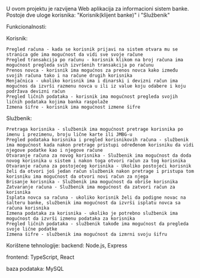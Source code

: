U ovom projektu je razvijena Web aplikacija za informacioni sistem banke.
Postoje dve uloge korisnika: "Korisnik(klijent banke)" i "Službenik"

Funkcionalnosti:

  Korisnik:
  
    Pregled računa - kada se korisnik prijavi na sistem otvara mu se stranica gde ima mogućnost da vidi sve svoje račune
    Pregled transakcija po računu - korisnik klikom na broj računa ima mogućnost pregleda svih izvršenih transakcija po računu
    Prenos novca - korisnik ima mogućnos za prenos novca kako između svojih računa tako i na račune drugih korisnika
    Menjačnica - ukoliko korisnik ima i dinarski i devizni račun ima mogućnos da izvrši razmenu novca u ili iz value koju odabere i koju podržava devizni račun
    Pregled ličnih podataka - korisnik ima mogućnost pregleda svojih ličnih podataka kojima banka raspolaže
    Izmena šifre - korisnik ima mogućnost izmene šifre

  Službenik:
  
    Pretraga korisnika - službenik ima mogućnost pretrage korisnika po imenu i prezimenu, broju lične karte ili JMBG-u
    Pregled podataka korisnika i pregled korisnikovih računa - službenik ima mogućnost kada nakon pretrage pristupi određenom korisniku da vidi njegove podatke kao i njegove račune
    Otvaranje računa za novog korisnika - Službenik ima mogućnost da doda novog korisnika u sistem i nakon toga otvori račun za tog korisnika
    Otvaranje računa za postojećeg korisnika - Ukoliko postojeći korisnik želi da otvori još jedan račun službenik nakon pretrage i pristupa tom korisniku ima mogućnost da otvori novi račun za njega
    Brisanje korisnika - Službenik ima mogućnost da obriše korisnika
    Zatvaranje računa - Službenik ima mogućnost da zatvori račun za korisnika
    Isplata novca sa računa - ukoliko korisnik želi da podigne novac na šalteru banke, službenik ima mogućnost da izvrši isplatu novca sa računa korisnika
    Izmena podataka za korisnika - ukoliko je potrebno službenik ima mogućnost da izvrši izmenu podataka za korisnika
    Pregled ličnih podataka - službenik takođe ima mogućnost da pregleda svoje lične podatke
    Izmena šifre - službenik ima mogućnost da izmrni svoju šifru

Korištene tehnologije:
  backend: Node.js, Express
  
  frontend: TypeScript, React
  
  baza podataka: MySQL
